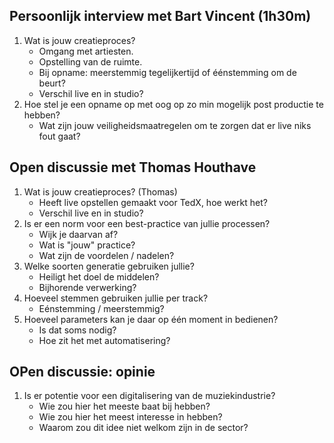 ## Persoonlijk interview met Bart Vincent (1h30m)

 1. Wat is jouw creatieproces?
 	- Omgang met artiesten.
 	- Opstelling van de ruimte.
 	- Bij opname: meerstemmig tegelijkertijd of éénstemming om de beurt?
 	- Verschil live en in studio?
 2. Hoe stel je een opname op met oog op zo min mogelijk post productie te hebben?
 	- Wat zijn jouw veiligheidsmaatregelen om te zorgen dat er live niks fout gaat?

## Open discussie met Thomas Houthave

 1. Wat is jouw creatieproces? (Thomas)
 	- Heeft live opstellen gemaakt voor TedX, hoe werkt het?
 	- Verschil live en in studio?
 2. Is er een norm voor een best-practice van jullie processen?
 	- Wijk je daarvan af?
 	- Wat is "jouw" practice?
 	- Wat zijn de voordelen / nadelen?
 3. Welke soorten generatie gebruiken jullie?
 	- Heiligt het doel de middelen?
 	- Bijhorende verwerking?
 4. Hoeveel stemmen gebruiken jullie per track?
 	- Eénstemming / meerstemmig?
 5. Hoeveel parameters kan je daar op één moment in bedienen?
 	- Is dat soms nodig?
 	- Hoe zit het met automatisering?

## OPen discussie: opinie

 1. Is er potentie voor een digitalisering van de muziekindustrie?
	 - Wie zou hier het meeste baat bij hebben?
	 - Wie zou hier het meest interesse in hebben?
	 - Waarom zou dit idee niet welkom zijn in de sector?